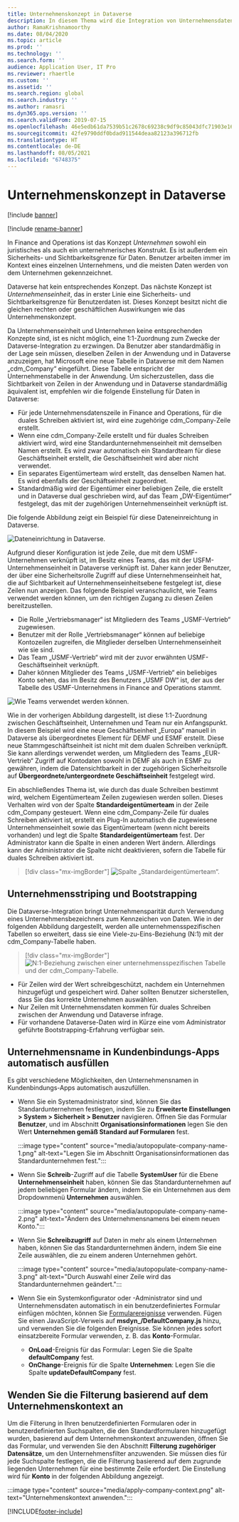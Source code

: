 ```yaml
---
title: Unternehmenskonzept in Dataverse
description: In diesem Thema wird die Integration von Unternehmensdaten zwischen Finance and Operations und Dataverse beschrieben.
author: RamaKrishnamoorthy
ms.date: 08/04/2020
ms.topic: article
ms.prod: ''
ms.technology: ''
ms.search.form: ''
audience: Application User, IT Pro
ms.reviewer: rhaertle
ms.custom: ''
ms.assetid: ''
ms.search.region: global
ms.search.industry: ''
ms.author: ramasri
ms.dyn365.ops.version: ''
ms.search.validFrom: 2019-07-15
ms.openlocfilehash: 46e5edb61da7539b51c2678c69238c9df9c85043dfc71903e1633843a3071d4d
ms.sourcegitcommit: 42fe9790ddf0bdad911544deaa82123a396712fb
ms.translationtype: HT
ms.contentlocale: de-DE
ms.lasthandoff: 08/05/2021
ms.locfileid: "6748375"
---
```

# <a name="company-concept-in-dataverse"></a>Unternehmenskonzept in Dataverse

[!include [banner](../../includes/banner.md)]

[!include [rename-banner](~/includes/cc-data-platform-banner.md)]


In Finance and Operations ist das Konzept *Unternehmen* sowohl ein juristisches als auch ein unternehmerisches Konstrukt. Es ist außerdem ein Sicherheits- und Sichtbarkeitsgrenze für Daten. Benutzer arbeiten immer im Kontext eines einzelnen Unternehmens, und die meisten Daten werden von dem Unternehmen gekennzeichnet.

Dataverse hat kein entsprechendes Konzept. Das nächste Konzept ist *Unternehmenseinheit*, das in erster Linie eine Sicherheits- und Sichtbarkeitsgrenze für Benutzerdaten ist. Dieses Konzept besitzt nicht die gleichen rechten oder geschäftlichen Auswirkungen wie das Unternehmenskonzept.

Da Unternehmenseinheit und Unternehmen keine entsprechenden Konzepte sind, ist es nicht möglich, eine 1:1-Zuordnung zum Zwecke der Dataverse-Integration zu erzwingen. Da Benutzer aber standardmäßig in der Lage sein müssen, dieselben Zeilen in der Anwendung und in Dataverse anzuzeigen, hat Microsoft eine neue Tabelle in Dataverse mit dem Namen „cdm\_Company“ eingeführt. Diese Tabelle entspricht der Unternehmenstabelle in der Anwendung. Um sicherzustellen, dass die Sichtbarkeit von Zeilen in der Anwendung und in Dataverse standardmäßig äquivalent ist, empfehlen wir die folgende Einstellung für Daten in Dataverse:

+ Für jede Unternehmensdatenszeile in Finance and Operations, für die duales Schreiben aktiviert ist, wird eine zugehörige cdm\_Company-Zeile erstellt.
+ Wenn eine cdm\_Company-Zeile erstellt und für duales Schreiben aktiviert wird, wird eine Standardunternehmenseinheit mit demselben Namen erstellt. Es wird zwar automatisch ein Standardteam für diese Geschäftseinheit erstellt, die Geschäftseinheit wird aber nicht verwendet.
+ Ein separates Eigentümerteam wird erstellt, das denselben Namen hat. Es wird ebenfalls der Geschäftseinheit zugeordnet.
+ Standardmäßig wird der Eigentümer einer beliebigen Zeile, die erstellt und in Dataverse dual geschrieben wird, auf das Team „DW-Eigentümer“ festgelegt, das mit der zugehörigen Unternehmenseinheit verknüpft ist.

Die folgende Abbildung zeigt ein Beispiel für diese Dateneinreichtung in Dataverse.

![Dateneinrichtung in Dataverse.](media/dual-write-company-1.png)

Aufgrund dieser Konfiguration ist jede Zeile, due mit dem USMF-Unternehmen verknüpft ist, im Besitz eines Teams, das mit der USFM-Unternehmenseinheit in Dataverse verknüpft ist. Daher kann jeder Benutzer, der über eine Sicherheitsrolle Zugriff auf diese Unternehmenseinheit hat, die auf Sichtbarkeit auf Unternehmenseinheitsebene festgelegt ist, diese Zeilen nun anzeigen. Das folgende Beispiel veranschaulicht, wie Teams verwendet werden können, um den richtigen Zugang zu diesen Zeilen bereitzustellen.

+ Die Rolle „Vertriebsmanager“ ist Mitgliedern des Teams „USMF-Vertrieb“ zugewiesen.
+ Benutzer mit der Rolle „Vertriebsmanager“ können auf beliebige Kontozeilen zugreifen, die Mitglieder derselben Unternehmenseinheit wie sie sind.
+ Das Team „USMF-Vertrieb“ wird mit der zuvor erwähnten USMF-Geschäftseinheit verknüpft.
+ Daher können Mitglieder des Teams „USMF-Vertrieb“ ein beliebiges Konto sehen, das im Besitz des Benutzers „USMF DW“ ist, der aus der Tabelle des USMF-Unternehmens in Finance and Operations stammt.

![Wie Teams verwendet werden können.](media/dual-write-company-2.png)

Wie in der vorherigen Abbildung dargestellt, ist diese 1:1-Zuordnung zwischen Geschäftseinheit, Unternehmen und Team nur ein Anfangspunkt. In diesem Beispiel wird eine neue Geschäftseinheit „Europa“ manuell in Dataverse als übergeordnetes Element für DEMF und ESMF erstellt. Diese neue Stammgeschäftseinheit ist nicht mit dem dualen Schreiben verknüpft. Sie kann allerdings verwendet werden, um Mitgliedern des Teams „EUR-Vertrieb“ Zugriff auf Kontodaten sowohl in DEMF als auch in ESMF zu gewähren, indem die Datensichtbarkeit in der zugehörigen Sicherheitsrolle auf **Übergeordnete/untergeordnete Geschäftseinheit** festgelegt wird.

Ein abschließendes Thema ist, wie durch das duale Schreiben bestimmt wird, welchem Eigentümerteam Zeilen zugewiesen werden sollen. Dieses Verhalten wird von der Spalte **Standardeigentümerteam** in der Zeile cdm\_Company gesteuert. Wenn eine cdm\_Company-Zeile für duales Schreiben aktiviert ist, erstellt ein Plug-In automatisch die zugewiesene Unternehmenseinheit sowie das Eigentümerteam (wenn nicht bereits vorhanden) und legt die Spalte **Standardeigentümerteam** fest. Der Administrator kann die Spalte in einen anderen Wert ändern. Allerdings kann der Administrator die Spalte nicht deaktivieren, sofern die Tabelle für duales Schreiben aktiviert ist.

> [!div class="mx-imgBorder"]
![Spalte „Standardeigentümerteam“.](media/dual-write-default-owning-team.jpg)

## <a name="company-striping-and-bootstrapping"></a>Unternehmensstriping und Bootstrapping

Die Dataverse-Integration bringt Unternehmensparität durch Verwendung eines Unternehmensbezeichners zum Kennzeichen von Daten. Wie in der folgenden Abbildung dargestellt, werden alle unternehmensspezifischen Tabellen so erweitert, dass sie eine Viele-zu-Eins-Beziehung (N:1) mit der cdm\_Company-Tabelle haben.

> [!div class="mx-imgBorder"]
![N:1-Beziehung zwischen einer unternehmensspezifischen Tabelle und der cdm_Company-Tabelle.](media/dual-write-bootstrapping.png)

+ Für Zeilen wird der Wert schreibgeschützt, nachdem ein Unternehmen hinzugefügt und gespeichert wird. Daher sollten Benutzer sicherstellen, dass Sie das korrekte Unternehmen auswählen.
+ Nur Zeilen mit Unternehmensdaten kommen für duales Schreiben zwischen der Anwendung und Dataverse infrage.
+ Für vorhandene Dataverse-Daten wird in Kürze eine vom Administrator geführte Bootstrapping-Erfahrung verfügbar sein.


## <a name="autopopulate-company-name-in-customer-engagement-apps"></a>Unternehmensname in Kundenbindungs-Apps automatisch ausfüllen

Es gibt verschiedene Möglichkeiten, den Unternehmensnamen in Kundenbindungs-Apps automatisch auszufüllen.

+ Wenn Sie ein Systemadministrator sind, können Sie das Standardunternehmen festlegen, indem Sie zu **Erweiterte Einstellungen > System > Sicherheit > Benutzer** navigieren. Öffnen Sie das Formular **Benutzer**, und im Abschnitt **Organisationsinformationen** legen Sie den Wert **Unternehmen gemäß Standard auf Formularen** fest.

    :::image type="content" source="media/autopopulate-company-name-1.png" alt-text="Legen Sie im Abschnitt Organisationsinformationen das Standardunternehmen fest.":::

+ Wenn Sie **Schreib**-Zugriff auf die Tabelle **SystemUser** für die Ebene **Unternehmenseinheit** haben, können Sie das Standardunternehmen auf jedem beliebigen Formular ändern, indem Sie ein Unternehmen aus dem Dropdownmenü **Unternehmen** auswählen.

    :::image type="content" source="media/autopopulate-company-name-2.png" alt-text="Ändern des Unternehmensnamens bei einem neuen Konto.":::

+ Wenn Sie **Schreibzugriff** auf Daten in mehr als einem Unternehmen haben, können Sie das Standardunternehmen ändern, indem Sie eine Zeile auswählen, die zu einem anderen Unternehmen gehört.

    :::image type="content" source="media/autopopulate-company-name-3.png" alt-text="Durch Auswahl einer Zeile wird das Standardunternehmen geändert.":::

+ Wenn Sie ein Systemkonfigurator oder -Administrator sind und Unternehmensdaten automatisch in ein benutzerdefiniertes Formular einfügen möchten, können Sie [Formularereignisse](/powerapps/developer/model-driven-apps/clientapi/events-forms-grids) verwenden. Fügen Sie einen JavaScript-Verweis auf **msdyn_/DefaultCompany.js** hinzu, und verwenden Sie die folgenden Ereignisse. Sie können jedes sofort einsatzbereite Formular verwenden, z. B. das **Konto**-Formular.

    + **OnLoad**-Ereignis für das Formular: Legen Sie die Spalte **defaultCompany** fest.
    + **OnChange**-Ereignis für die Spalte **Unternehmen**: Legen Sie die Spalte **updateDefaultCompany** fest.

## <a name="apply-filtering-based-on-the-company-context"></a>Wenden Sie die Filterung basierend auf dem Unternehmenskontext an

Um die Filterung in Ihren benutzerdefinierten Formularen oder in benutzerdefinierten Suchspalten, die den Standardformularen hinzugefügt wurden, basierend auf dem Unternehmenskontext anzuwenden, öffnen Sie das Formular, und verwenden Sie den Abschnitt **Filterung zugehöriger Datensätze**, um den Unternehmensfilter anzuwenden. Sie müssen dies für jede Suchspalte festlegen, die die Filterung basierend auf dem zugrunde liegenden Unternehmen für eine bestimmte Zeile erfordert. Die Einstellung wird für **Konto** in der folgenden Abbildung angezeigt.

:::image type="content" source="media/apply-company-context.png" alt-text="Unternehmenskontext anwenden.":::



[!INCLUDE[footer-include](../../../../includes/footer-banner.md)]